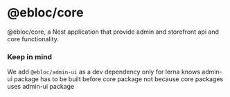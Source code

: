 # @ebloc/core

@ebloc/core, a Nest application that provide admin and storefront api and core functionality.

### Keep in mind
We add `@ebloc/admin-ui` as a dev dependency only for lerna knows admin-ui package has to be built before core package not because core packages uses admin-ui package
